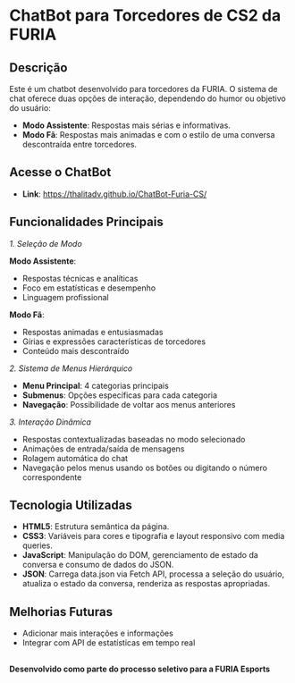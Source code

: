 # ChatBot para Torcedores de CS2 da FURIA

## Descrição

Este é um chatbot desenvolvido para torcedores da FURIA. O sistema de chat oferece duas opções de interação, dependendo do humor ou objetivo do usuário:

- **Modo Assistente**: Respostas mais sérias e informativas.
- **Modo Fã**: Respostas mais animadas e com o estilo de uma conversa descontraída entre torcedores.

## Acesse o ChatBot 
- **Link**: https://thalitadv.github.io/ChatBot-Furia-CS/

## Funcionalidades Principais
*1. Seleção de Modo*

**Modo Assistente**:
- Respostas técnicas e analíticas
- Foco em estatísticas e desempenho
- Linguagem profissional

**Modo Fã**:
- Respostas animadas e entusiasmadas
- Gírias e expressões características de torcedores
- Conteúdo mais descontraído

*2. Sistema de Menus Hierárquico*
- **Menu Principal**: 4 categorias principais
- **Submenus**: Opções específicas para cada categoria
- **Navegação**: Possibilidade de voltar aos menus anteriores

*3. Interação Dinâmica*
- Respostas contextualizadas baseadas no modo selecionado
- Animações de entrada/saída de mensagens
- Rolagem automática do chat
- Navegação pelos menus usando os botões ou digitando o número correspondente

## Tecnologia Utilizadas
- **HTML5**: Estrutura semântica da página.
- **CSS3**: Variáveis para cores e tipografia e layout responsivo com media queries.
- **JavaScript**: Manipulação do DOM, gerenciamento de estado da conversa e consumo de dados do JSON.
- **JSON**: Carrega data.json via Fetch API, processa a seleção do usuário, atualiza o estado da conversa, renderiza as respostas apropriadas.

## Melhorias Futuras
- Adicionar mais interações e informações
- Integrar com API de estatísticas em tempo real

##
**Desenvolvido como parte do processo seletivo para a FURIA Esports**




